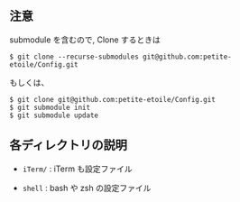 ## 注意

submodule を含むので, Clone するときは

```
$ git clone --recurse-submodules git@github.com:petite-etoile/Config.git
```

もしくは、

```
$ git clone git@github.com:petite-etoile/Config.git
$ git submodule init
$ git submodule update
```

## 各ディレクトリの説明

- `iTerm/` : iTerm も設定ファイル

- `shell` : bash や zsh の設定ファイル

